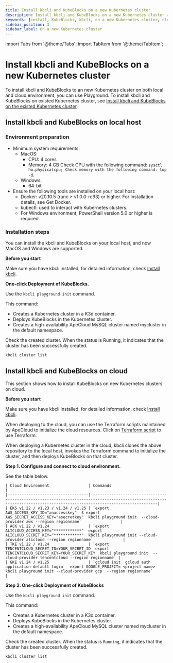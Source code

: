 ```yaml
---
title: Install kbcli and KubeBlocks on a new Kubernetes cluster
description: Install kbcli and KubeBlocks on a new Kubernetes cluster and the environment is clean
keywords: [install, KubeBlocks, kbcli, on a new Kubernetes cluster, clean enivronment]
sidebar_position: 3
sidebar_label: On a new Kubernetes cluster
---
```


import Tabs from '@theme/Tabs';
import TabItem from '@theme/TabItem';

# Install kbcli and KubeBlocks on a new Kubernetes cluster

To install kbcli and KubeBlocks to an new Kubernetes cluster on both local and cloud environment, you can use Playground. To install kbcli and KubeBlocks on existed Kubernetes cluster, see [Install kbcli and KubeBlocks on the existed Kubernetes cluster](./install-kbcli-and-kubeblocks-on-the-existed-kubernetes-clusters.md).

## Install kbcli and KubeBlocks on local host

### Environment preparation

- Minimum system requirements:
  - MacOS:
    - CPU: 4 cores
    - Memory: 4 GB
    Check CPU with the following command: `sysctl hw.physicalcpu; Check memory with the following command: top -d`.
  - Windows:
    - 64-bit
- Ensure the following tools are installed on your local host:
  - Docker: v20.10.5 (runc ≥ v1.0.0-rc93) or higher. For installation details, see Get Docker.
  - kubectl: used to interact with Kubernetes clusters.
  - For Windows environment, PowerShell version 5.0 or higher is required.

### Installation steps

You can install the kbcli and KubeBlocks on your local host, and now MacOS and Windows are supported.

**Before you start**

Make sure you have kbcli installed, for detailed information, check [Install kbcli](#install-kbcli).

**One-click Deployment of KubeBlocks.**

Use the `kbcli playground init` command.

This command:

- Creates a Kubernetes cluster in a K3d container.
- Deploys KubeBlocks in the Kubernetes cluster.
- Creates a high-availability ApeCloud MySQL cluster named mycluster in the default namespace.

Check the created cluster. When the status is Running, it indicates that the cluster has been successfully created.

```bash
kbcli cluster list
```

## Install kbcli and KubeBlocks on cloud

This section shows how to install KubeBlocks on new Kubernetes clusters on cloud.

**Before you start**

Make sure you have kbcli installed, for detailed information, check [Install kbcli](#install-kbcli).

When deploying to the cloud, you can use the Terraform scripts maintained by ApeCloud to initialize the cloud resources. Click on [Terraform script](https://github.com/apecloud/cloud-provider) to use Terraform.

When deploying a Kubernetes cluster in the cloud, kbcli clones the above repository to the local host, invokes the Terraform command to initialize the cluster, and then deploys KubeBlocks on that cluster.

**Step 1. Configure and connect to cloud environment.**

See the table below.

    | Cloud Environment                 | Commands                                                                                                                                                                |
    |-----------------------------------|-------------------------------------------------------------------------------------------------------------------------------------------------------------------------|
    | EKS v1.22 / v1.23 / v1.24 / v1.25 | `export AWS_ACCESS_KEY_ID="anaccesskey"  $ export  AWS_SECRET_ACCESS_KEY="asecretkey"  kbcli playground init  --cloud-provider aws --region regionname`                 |
    | ACK v1.22 / v1.24                 | `export ALICLOUD_ACCESS_KEY="************"  export ALICLOUD_SECRET_KEY="************"  kbcli playground init --cloud-provider alicloud --region regionname`             |
    | TKE v1.22 / v1.24                 | `export TENCENTCLOUD_SECRET_ID=YOUR_SECRET_ID  export  TENCENTCLOUD_SECRET_KEY=YOUR_SECRET_KEY  kbcli playground init  --cloud-provider tencentcloud --region regionname` |
    | GKE v1.24 / v1.25                 | `gcloud init  gcloud auth application-default login   export GOOGLE_PROJECT= <project name> kbcli playground init --cloud-provider gcp  --region regionname`            |

**Step 2. One-click Deployment of KubeBlocks**

Use the `kbcli playground init` command.

This command:

- Creates a Kubernetes cluster in a K3d container.
- Deploys KubeBlocks in the Kubernetes cluster.
- Creates a high-availability ApeCloud MySQL cluster named mycluster in the default namespace.

Check the created cluster. When the status is `Running`, it indicates that the cluster has been successfully created.

```bash
kbcli cluster list
```